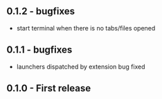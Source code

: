 ## 0.1.2 - bugfixes
* start terminal when there is no tabs/files opened

## 0.1.1 - bugfixes
* launchers dispatched by extension bug fixed

## 0.1.0 - First release
